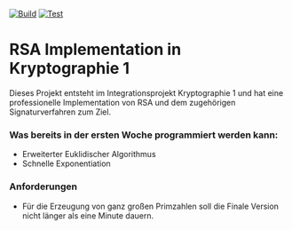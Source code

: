[![Build](https://github.com/Tristan-H11/RSA-Implementation/actions/workflows/build.yml/badge.svg)](https://github.com/Tristan-H11/RSA-Implementation/actions/workflows/build.yml)
[![Test](https://github.com/Tristan-H11/RSA-Implementation/actions/workflows/test.yml/badge.svg)](https://github.com/Tristan-H11/RSA-Implementation/actions/workflows/test.yml)
# RSA Implementation in Kryptographie 1
Dieses Projekt entsteht im Integrationsprojekt Kryptographie 1 und hat eine professionelle Implementation von RSA und dem zugehörigen Signaturverfahren zum Ziel.
### Was bereits in der ersten Woche programmiert werden kann:
- Erweiterter Euklidischer Algorithmus
- Schnelle Exponentiation

### Anforderungen
- Für die Erzeugung von ganz großen Primzahlen soll die Finale Version nicht länger als eine Minute dauern.
